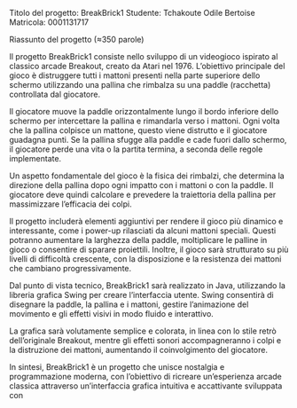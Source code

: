 Titolo del progetto: BreakBrick1
Studente: Tchakoute Odile Bertoise
Matricola: 0001131717

Riassunto del progetto (≈350 parole)

Il progetto BreakBrick1 consiste nello sviluppo di un videogioco ispirato al classico arcade Breakout, creato da Atari nel 1976. L’obiettivo principale del gioco è distruggere tutti i mattoni presenti nella parte superiore dello schermo utilizzando una pallina che rimbalza su una paddle (racchetta) controllata dal giocatore.

Il giocatore muove la paddle orizzontalmente lungo il bordo inferiore dello schermo per intercettare la pallina e rimandarla verso i mattoni. Ogni volta che la pallina colpisce un mattone, questo viene distrutto e il giocatore guadagna punti. Se la pallina sfugge alla paddle e cade fuori dallo schermo, il giocatore perde una vita o la partita termina, a seconda delle regole implementate.

Un aspetto fondamentale del gioco è la fisica dei rimbalzi, che determina la direzione della pallina dopo ogni impatto con i mattoni o con la paddle. Il giocatore deve quindi calcolare e prevedere la traiettoria della pallina per massimizzare l’efficacia dei colpi.

Il progetto includerà elementi aggiuntivi per rendere il gioco più dinamico e interessante, come i power-up rilasciati da alcuni mattoni speciali. Questi potranno aumentare la larghezza della paddle, moltiplicare le palline in gioco o consentire di sparare proiettili. Inoltre, il gioco sarà strutturato su più livelli di difficoltà crescente, con la disposizione e la resistenza dei mattoni che cambiano progressivamente.

Dal punto di vista tecnico, BreakBrick1 sarà realizzato in Java, utilizzando la libreria grafica Swing per creare l’interfaccia utente. Swing consentirà di disegnare la paddle, la pallina e i mattoni, gestire l’animazione del movimento e gli effetti visivi in modo fluido e interattivo.

La grafica sarà volutamente semplice e colorata, in linea con lo stile retrò dell’originale Breakout, mentre gli effetti sonori accompagneranno i colpi e la distruzione dei mattoni, aumentando il coinvolgimento del giocatore.

In sintesi, BreakBrick1 è un progetto che unisce nostalgia e programmazione moderna, con l’obiettivo di ricreare un’esperienza arcade classica attraverso un’interfaccia grafica intuitiva e accattivante sviluppata con
